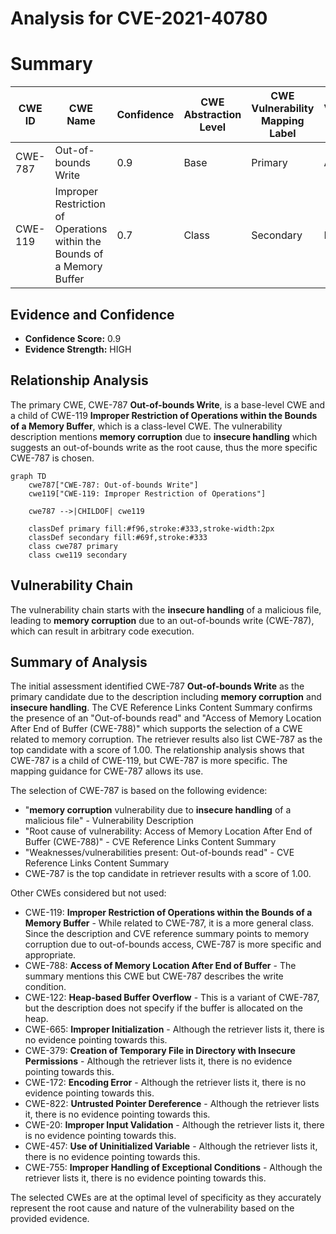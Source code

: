 # Analysis for CVE-2021-40780

# Summary
| CWE ID | CWE Name | Confidence | CWE Abstraction Level | CWE Vulnerability Mapping Label | CWE-Vulnerability Mapping Notes |
|---|---|---|---|---|---|
| CWE-787 | Out-of-bounds Write | 0.9 | Base | Primary | Allowed |
| CWE-119 | Improper Restriction of Operations within the Bounds of a Memory Buffer | 0.7 | Class | Secondary | Discouraged |

## Evidence and Confidence

*   **Confidence Score:** 0.9
*   **Evidence Strength:** HIGH

## Relationship Analysis
The primary CWE, CWE-787 **Out-of-bounds Write**, is a base-level CWE and a child of CWE-119 **Improper Restriction of Operations within the Bounds of a Memory Buffer**, which is a class-level CWE. The vulnerability description mentions **memory corruption** due to **insecure handling** which suggests an out-of-bounds write as the root cause, thus the more specific CWE-787 is chosen.

```mermaid
graph TD
    cwe787["CWE-787: Out-of-bounds Write"]
    cwe119["CWE-119: Improper Restriction of Operations"]
    
    cwe787 -->|CHILDOF| cwe119
    
    classDef primary fill:#f96,stroke:#333,stroke-width:2px
    classDef secondary fill:#69f,stroke:#333
    class cwe787 primary
    class cwe119 secondary
```

## Vulnerability Chain
The vulnerability chain starts with the **insecure handling** of a malicious file, leading to **memory corruption** due to an out-of-bounds write (CWE-787), which can result in arbitrary code execution.

## Summary of Analysis
The initial assessment identified CWE-787 **Out-of-bounds Write** as the primary candidate due to the description including **memory corruption** and **insecure handling**. The CVE Reference Links Content Summary confirms the presence of an "Out-of-bounds read" and "Access of Memory Location After End of Buffer (CWE-788)" which supports the selection of a CWE related to memory corruption. The retriever results also list CWE-787 as the top candidate with a score of 1.00. The relationship analysis shows that CWE-787 is a child of CWE-119, but CWE-787 is more specific. The mapping guidance for CWE-787 allows its use.

The selection of CWE-787 is based on the following evidence:

*   "**memory corruption** vulnerability due to **insecure handling** of a malicious file" - Vulnerability Description
*   "Root cause of vulnerability: Access of Memory Location After End of Buffer (CWE-788)" - CVE Reference Links Content Summary
*   "Weaknesses/vulnerabilities present: Out-of-bounds read" - CVE Reference Links Content Summary
*   CWE-787 is the top candidate in retriever results with a score of 1.00.

Other CWEs considered but not used:

*   CWE-119: **Improper Restriction of Operations within the Bounds of a Memory Buffer** - While related to CWE-787, it is a more general class. Since the description and CVE reference summary points to memory corruption due to out-of-bounds access, CWE-787 is more specific and appropriate.
*   CWE-788: **Access of Memory Location After End of Buffer** - The summary mentions this CWE but CWE-787 describes the write condition.
*   CWE-122: **Heap-based Buffer Overflow** - This is a variant of CWE-787, but the description does not specify if the buffer is allocated on the heap.
*   CWE-665: **Improper Initialization** - Although the retriever lists it, there is no evidence pointing towards this.
*   CWE-379: **Creation of Temporary File in Directory with Insecure Permissions** - Although the retriever lists it, there is no evidence pointing towards this.
*   CWE-172: **Encoding Error** - Although the retriever lists it, there is no evidence pointing towards this.
*   CWE-822: **Untrusted Pointer Dereference** - Although the retriever lists it, there is no evidence pointing towards this.
*   CWE-20: **Improper Input Validation** - Although the retriever lists it, there is no evidence pointing towards this.
*   CWE-457: **Use of Uninitialized Variable** - Although the retriever lists it, there is no evidence pointing towards this.
*   CWE-755: **Improper Handling of Exceptional Conditions** - Although the retriever lists it, there is no evidence pointing towards this.

The selected CWEs are at the optimal level of specificity as they accurately represent the root cause and nature of the vulnerability based on the provided evidence.